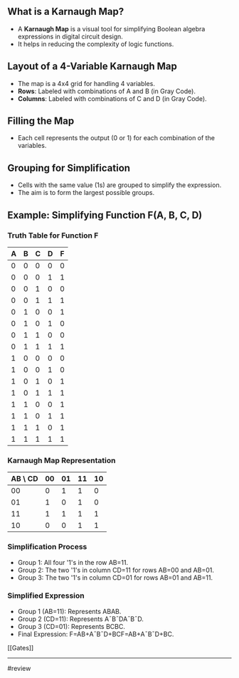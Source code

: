 ## What is a Karnaugh Map?

- A **Karnaugh Map** is a visual tool for simplifying Boolean algebra expressions in digital circuit design.
- It helps in reducing the complexity of logic functions.

## Layout of a 4-Variable Karnaugh Map

- The map is a 4x4 grid for handling 4 variables.
- **Rows**: Labeled with combinations of A and B (in Gray Code).
- **Columns**: Labeled with combinations of C and D (in Gray Code).

## Filling the Map

- Each cell represents the output (0 or 1) for each combination of the variables.

## Grouping for Simplification

- Cells with the same value (1s) are grouped to simplify the expression.
- The aim is to form the largest possible groups.

## Example: Simplifying Function F(A, B, C, D)

### Truth Table for Function F

|A|B|C|D|F|
|---|---|---|---|---|
|0|0|0|0|0|
|0|0|0|1|1|
|0|0|1|0|0|
|0|0|1|1|1|
|0|1|0|0|1|
|0|1|0|1|0|
|0|1|1|0|0|
|0|1|1|1|1|
|1|0|0|0|0|
|1|0|0|1|0|
|1|0|1|0|1|
|1|0|1|1|1|
|1|1|0|0|1|
|1|1|0|1|1|
|1|1|1|0|1|
|1|1|1|1|1|

### Karnaugh Map Representation

|AB \ CD|00|01|11|10|
|---|---|---|---|---|
|00|0|1|1|0|
|01|1|0|1|0|
|11|1|1|1|1|
|10|0|0|1|1|

### Simplification Process

- Group 1: All four '1's in the row AB=11.
- Group 2: The two '1's in column CD=11 for rows AB=00 and AB=01.
- Group 3: The two '1's in column CD=01 for rows AB=01 and AB=11.

### Simplified Expression

- Group 1 (AB=11): Represents ABAB.
- Group 2 (CD=11): Represents AˉBˉDAˉBˉD.
- Group 3 (CD=01): Represents BCBC.
- Final Expression: F=AB+AˉBˉD+BCF=AB+AˉBˉD+BC.

[[Gates]]

--- 
#review 